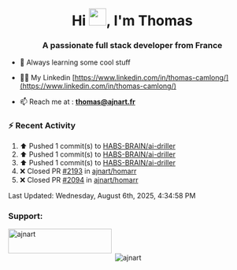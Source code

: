 <h1 align="center">Hi <img height="35px" src="https://raw.githubusercontent.com/MartinHeinz/MartinHeinz/master/wave.gif" width="35px"/>, I'm Thomas</h1>
<h3 align="center">A passionate full stack developer from France</h3>

- 🌱 Always learning some cool stuff 

- 👨‍💻 My Linkedin [https://www.linkedin.com/in/thomas-camlong/](https://www.linkedin.com/in/thomas-camlong/)

- 📫 Reach me at : **thomas@ajnart.fr**

### :zap: Recent Activity

<!--RECENT_ACTIVITY:start-->
1. ⬆️ Pushed 1 commit(s) to [HABS-BRAIN/ai-driller](https://github.com/HABS-BRAIN/ai-driller)<br>
2. ⬆️ Pushed 1 commit(s) to [HABS-BRAIN/ai-driller](https://github.com/HABS-BRAIN/ai-driller)<br>
3. ⬆️ Pushed 1 commit(s) to [HABS-BRAIN/ai-driller](https://github.com/HABS-BRAIN/ai-driller)<br>
4. ❌ Closed PR [#2193](https://github.com/ajnart/homarr/pull/2193) in [ajnart/homarr](https://github.com/ajnart/homarr)<br>
5. ❌ Closed PR [#2094](https://github.com/ajnart/homarr/pull/2094) in [ajnart/homarr](https://github.com/ajnart/homarr)<br>
<!--RECENT_ACTIVITY:end-->

<!--RECENT_ACTIVITY:last_update-->
Last Updated: Wednesday, August 6th, 2025, 4:34:58 PM
<!--RECENT_ACTIVITY:last_update_end-->
<h3 align="left">Support:</h3>
<p><a href="https://ko-fi.com/ajnart"> <img align="left" src="https://cdn.ko-fi.com/cdn/kofi3.png?v=3" height="50" width="210" alt="ajnart" /></a></p><br><br>

<p>&nbsp;<img align="center" src="https://github-readme-stats.vercel.app/api?username=ajnart&show_icons=true&theme=tokyonight&locale=en" alt="ajnart" /></p>
